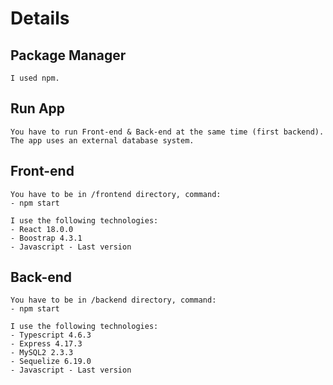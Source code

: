 # Details

## Package Manager

    I used npm.

## Run App

    You have to run Front-end & Back-end at the same time (first backend).
    The app uses an external database system.

## Front-end

    You have to be in /frontend directory, command:
    - npm start

    I use the following technologies:
    - React 18.0.0
    - Boostrap 4.3.1
    - Javascript - Last version

## Back-end

    You have to be in /backend directory, command:
    - npm start

    I use the following technologies:
    - Typescript 4.6.3
    - Express 4.17.3
    - MySQL2 2.3.3
    - Sequelize 6.19.0
    - Javascript - Last version

